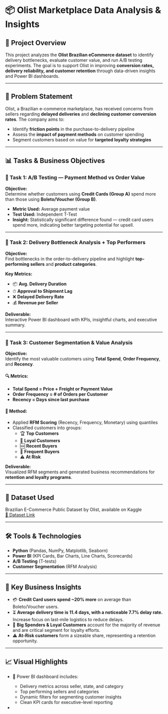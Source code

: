 

# 📦 Olist Marketplace Data Analysis & Insights

## 🚀 Project Overview

This project analyzes the **Olist Brazilian eCommerce dataset** to identify delivery bottlenecks, evaluate customer value, and run A/B testing experiments. The goal is to support Olist in improving **conversion rates, delivery reliability, and customer retention** through data-driven insights and Power BI dashboards.

---

## 🧠 Problem Statement

Olist, a Brazilian e-commerce marketplace, has received concerns from sellers regarding **delayed deliveries** and **declining customer conversion rates**. The company aims to:

- Identify **friction points** in the purchase-to-delivery pipeline
- Assess the **impact of payment methods** on customer spending
- Segment customers based on value for **targeted loyalty strategies**

---

## 📊 Tasks & Business Objectives

### 🧪 Task 1: A/B Testing — Payment Method vs Order Value

**Objective:**  
Determine whether customers using **Credit Cards (Group A)** spend more than those using **Boleto/Voucher (Group B)**.

- **Metric Used:** Average payment value
- **Test Used:** Independent T-Test
- **Insight:** Statistically significant difference found — credit card users spend more, indicating better targeting potential for upsell.

---

### 🚚 Task 2: Delivery Bottleneck Analysis + Top Performers

**Objective:**  
Find bottlenecks in the order-to-delivery pipeline and highlight **top-performing sellers** and **product categories**.

**Key Metrics:**
- 📦 **Avg. Delivery Duration**
- ⏱ **Approval to Shipment Lag**
- ❌ **Delayed Delivery Rate**
- 💰 **Revenue per Seller**


**Deliverable:**  
Interactive Power BI dashboard with KPIs, insightful charts, and executive summary.

---

### 👥 Task 3: Customer Segmentation & Value Analysis

**Objective:**  
Identify the most valuable customers using **Total Spend**, **Order Frequency**, and **Recency**.

#### 🔍 Metrics:
- **Total Spend = Price + Freight or Payment Value**
- **Order Frequency = # of Orders per Customer**
- **Recency = Days since last purchase**

#### 🧮 Method:
- Applied **RFM Scoring** (Recency, Frequency, Monetary) using quantiles
- Classified customers into groups:
  - 🏆 **Top Customers**
  - 💚 **Loyal Customers**
  - 🆕 **Recent Buyers**
  - 🔁 **Frequent Buyers**
  - ⚠️ **At Risk**

**Deliverable:**  
Visualized RFM segments and generated business recommendations for **retention and loyalty programs**.

---

## 📁 Dataset Used

Brazilian E-Commerce Public Dataset by Olist, available on Kaggle  
[🔗 Dataset Link](https://www.kaggle.com/datasets/olistbr/brazilian-ecommerce)

---

## 🛠 Tools & Technologies

- **Python** (Pandas, NumPy, Matplotlib, Seaborn)
- **Power BI** (KPI Cards, Bar Charts, Line Charts, Scorecards)
- **A/B Testing** (T-tests)
- **Customer Segmentation** (RFM Analysis)

---

## 📌 Key Business Insights

- 💳 **Credit Card users spend ~20% more** on average than Boleto/Voucher users.
- ⏳ **Average delivery time is 11.4 days, with a noticeable 7.7% delay rate.** Increase focus on last-mile logistics to reduce delays.
- 🧲 **Big Spenders & Loyal Customers** account for the majority of revenue and are critical segment for loyalty efforts.
- ⚠️ **At-Risk customers** form a sizeable share, representing a retention opportunity.

---

## 📈 Visual Highlights

- 📌 Power BI dashboard includes:
  - Delivery metrics across seller, state, and category
  - Top performing sellers and categories
  - Dynamic filters for segmenting customer insights
  - Clean KPI cards for executive-level reporting

-
